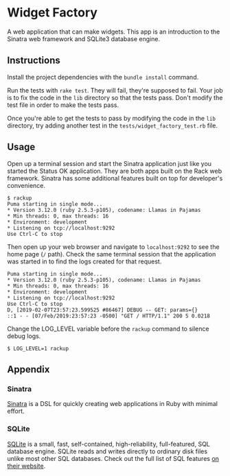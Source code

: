 # Widget Factory

A web application that can make widgets. This app is an introduction to the
Sinatra web framework and SQLite3 database engine.

## Instructions

Install the project dependencies with the `bundle install` command.

Run the tests with `rake test`. They will fail, they're supposed to fail.  Your job is to
fix the code in the `lib` directory so that the tests pass. Don't modify the test file in
order to make the tests pass.

Once you're able to get the tests to pass by modifying the code in the `lib` directory,
try adding another test in the `tests/widget_factory_test.rb` file.

## Usage

Open up a terminal session and start the Sinatra application just like you started the
Status OK application.  They are both apps built on the Rack web framework. Sinatra has
some additional features built on top for developer's convenience.

```
$ rackup
Puma starting in single mode...
* Version 3.12.0 (ruby 2.5.3-p105), codename: Llamas in Pajamas
* Min threads: 0, max threads: 16
* Environment: development
* Listening on tcp://localhost:9292
Use Ctrl-C to stop
```

Then open up your web browser and navigate to `localhost:9292` to see the home
page (`/` path). Check the same terminal session that the application was
started in to find the logs created for that request.

```
Puma starting in single mode...
* Version 3.12.0 (ruby 2.5.3-p105), codename: Llamas in Pajamas
* Min threads: 0, max threads: 16
* Environment: development
* Listening on tcp://localhost:9292
Use Ctrl-C to stop
D, [2019-02-07T23:57:23.599525 #86467] DEBUG -- GET: params={}
::1 - - [07/Feb/2019:23:57:23 -0500] "GET / HTTP/1.1" 200 5 0.0218
```

Change the LOG\_LEVEL variable before the `rackup` command to silence debug
logs.

```
$ LOG_LEVEL=1 rackup
```

## Appendix

### Sinatra

[Sinatra](http://sinatrarb.com/) is a DSL for quickly creating web applications
in Ruby with minimal effort.

### SQLite

[SQLite](https://www.sqlite.org/index.html) is a small, fast, self-contained,
high-reliability, full-featured, SQL database engine. SQLite reads and writes
directly to ordinary disk files unlike most other SQL databases. Check out the
full list of SQL features [on their website](https://www.sqlite.org/fullsql.html).
